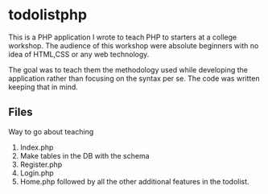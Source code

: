 # todolistphp
This is a PHP application I wrote to teach PHP to starters at a college workshop. 
The audience of this workshop were absolute beginners with no idea of HTML,CSS or any web technology.

The goal was to teach them the methodology used while developing the application rather than focusing on the syntax per se.
The code was written keeping that in mind.

## Files
Way to go about teaching
1. Index.php
2. Make tables in the DB with the schema
3. Register.php
4. Login.php
5. Home.php followed by all the other additional features in the todolist.
